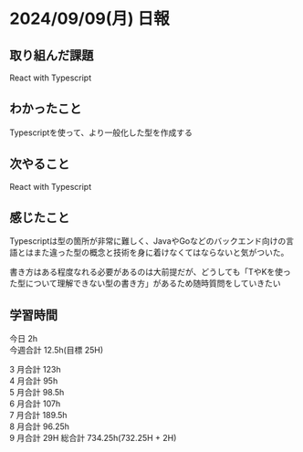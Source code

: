 # 2024/09/09(月) 日報

## 取り組んだ課題
React with Typescript

## わかったこと
Typescriptを使って、より一般化した型を作成する

## 次やること
React with Typescript


## 感じたこと
Typescriptは型の箇所が非常に難しく、JavaやGoなどのバックエンド向けの言語とはまた違った型の概念と技術を身に着けなくてはならないと気がついた。

書き方はある程度なれる必要があるのは大前提だが、どうしても「TやKを使った型について理解できない型の書き方」があるため随時質問をしていきたい



## 学習時間

今日 2h
<br />
今週合計 12.5h(目標 25H)
<br />

3 月合計 123h
<br />
4 月合計 95h
<br />
5 月合計 98.5h
<br />
6 月合計 107h
<br />
7 月合計 189.5h
<br />
8 月合計 96.25h
<br />
9 月合計 29H
総合計 734.25h(732.25H + 2H)
